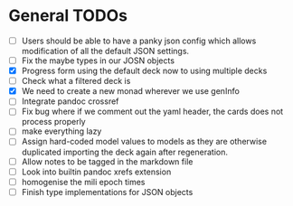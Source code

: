 # General TODOs

- [ ] Users should be able to have a panky json config which allows modification
  of all the default JSON settings.
- [ ] Fix the maybe types in our JOSN objects
- [x] Progress form using the default deck now to using multiple decks
- [ ] Check what a filtered deck is
- [x] We need to create a new monad wherever we use genInfo
- [ ] Integrate pandoc crossref
- [ ] Fix bug where if we comment out the yaml header, the cards does not
  process properly
- [ ] make everything lazy
- [ ] Assign hard-coded model values to models as they are otherwise duplicated
  importing the deck again after regeneration.
- [ ] Allow notes to be tagged in the markdown file
- [ ] Look into builtin pandoc xrefs extension
- [ ] homogenise the mili epoch times
- [ ] Finish type implementations for JSON objects
